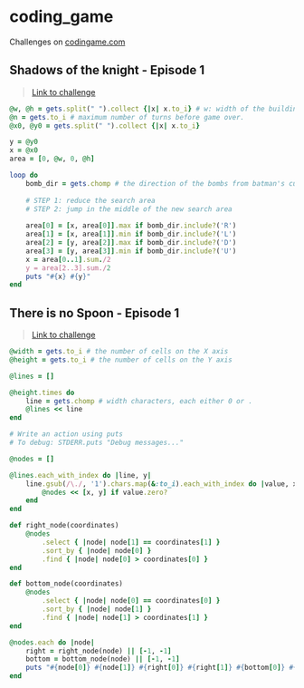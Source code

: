 # coding_game

Challenges on [codingame.com](https://www.codingame.com/ide/puzzle/shadows-of-the-knight-episode-1)

## Shadows of the knight - Episode 1

> [Link to challenge](https://www.codingame.com/ide/puzzle/shadows-of-the-knight-episode-1)

```ruby
@w, @h = gets.split(" ").collect {|x| x.to_i} # w: width of the building, h: height of the building
@n = gets.to_i # maximum number of turns before game over.
@x0, @y0 = gets.split(" ").collect {|x| x.to_i}

y = @y0
x = @x0
area = [0, @w, 0, @h]

loop do
    bomb_dir = gets.chomp # the direction of the bombs from batman's current location (U, UR, R, DR, D, DL, L or UL)
    
    # STEP 1: reduce the search area
    # STEP 2: jump in the middle of the new search area
    
    area[0] = [x, area[0]].max if bomb_dir.include?('R')
    area[1] = [x, area[1]].min if bomb_dir.include?('L')
    area[2] = [y, area[2]].max if bomb_dir.include?('D')
    area[3] = [y, area[3]].min if bomb_dir.include?('U')
    x = area[0..1].sum./2
    y = area[2..3].sum./2
    puts "#{x} #{y}"
end
```

## There is no Spoon - Episode 1

> [Link to challenge](https://www.codingame.com/ide/puzzle/there-is-no-spoon-episode-1)


```ruby
@width = gets.to_i # the number of cells on the X axis
@height = gets.to_i # the number of cells on the Y axis

@lines = []

@height.times do
    line = gets.chomp # width characters, each either 0 or .
    @lines << line
end

# Write an action using puts
# To debug: STDERR.puts "Debug messages..."

@nodes = []

@lines.each_with_index do |line, y|
    line.gsub(/\./, '1').chars.map(&:to_i).each_with_index do |value, x|
        @nodes << [x, y] if value.zero?
    end
end

def right_node(coordinates)
    @nodes
        .select { |node| node[1] == coordinates[1] }
        .sort_by { |node| node[0] }
        .find { |node| node[0] > coordinates[0] }
end

def bottom_node(coordinates)
    @nodes
        .select { |node| node[0] == coordinates[0] }
        .sort_by { |node| node[1] }
        .find { |node| node[1] > coordinates[1] }
end

@nodes.each do |node|
    right = right_node(node) || [-1, -1]
    bottom = bottom_node(node) || [-1, -1]
    puts "#{node[0]} #{node[1]} #{right[0]} #{right[1]} #{bottom[0]} #{bottom[1]}"
end
```
